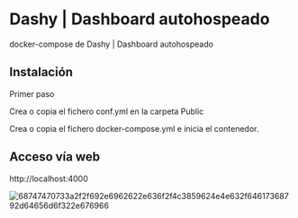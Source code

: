 # Dashy | Dashboard autohospeado
docker-compose de Dashy | Dashboard autohospeado
## Instalación
Primer paso <br><p>
Crea o copia el fichero conf.yml en la carpeta Public <br><p>
Crea o copia el fichero docker-compose.yml e inicia el contenedor. <br><p>
## Acceso vía web
http://localhost:4000<p>
![68747470733a2f2f692e6962622e636f2f4c3859624e4e632f64617368792d64656d6f322e676966](https://github.com/JLalib/docker-dashy/assets/57844755/86596cdf-6131-4f10-b5e5-ac77d05191d9)
